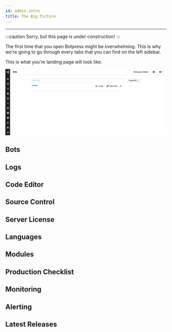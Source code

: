 ```yaml
---
id: admin-intro
title: The Big Picture
---
```


----------------

:::caution
Sorry, but this page is under construction!
:::

The first time that you open Botpress might be overwhelming. This is why we're going to go through every tabs that you can find on the left sidebar.

This is what you're landing page will look like:

![Admin](admin.png)

## Bots

## Logs

## Code Editor

## Source Control

## Server License

## Languages

## Modules

## Production Checklist

## Monitoring

## Alerting

## Latest Releases